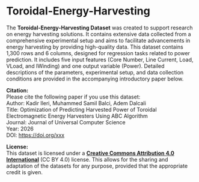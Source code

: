 # Toroidal-Energy-Harvesting

The **Toroidal-Energy-Harvesting Dataset** was created to support research on energy harvesting solutions. It contains extensive data collected from a comprehensive experimental setup and aims to facilitate advancements in energy harvesting by providing high-quality data. This dataset contains 1,300 rows and 6 columns, designed for regression tasks related to power prediction. It includes five input features (Core Number, Line Current, Load, VLoad, and IWinding) and one output variable (Power). Detailed descriptions of the parameters, experimental setup, and data collection conditions are provided in the accompanying introductory paper below.

**Citation:**  
Please cite the following paper if you use this dataset:  
Author: Kadir Ileri, Muhammed Samil Balci, Adem Dalcali  
Title: Optimization of Predicting Harvested Power of Toroidal Electromagnetic Energy Harvesters Using ABC Algorithm  
Journal: Journal of Universal Computer Science  
Year: 2026  
DOI: https://doi.org/xxx

**License:**  
This dataset is licensed under a [**Creative Commons Attribution 4.0 International**](https://creativecommons.org/licenses/by/4.0/legalcode) (CC BY 4.0) license. This allows for the sharing and adaptation of the datasets for any purpose, provided that the appropriate credit is given.
